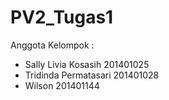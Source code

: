 # PV2_Tugas1
Anggota Kelompok :  
- Sally Livia Kosasih 201401025  
- Tridinda Permatasari 201401028  
- Wilson 201401144
